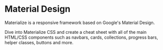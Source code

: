 # Material Design
Materialize is a responsive framework based on Google's Material Design.

Dive into Materialize CSS and create a cheat sheet with all of the main HTML/CSS components such as navbars, cards, collections, progress bars, helper classes, buttons and more. 
